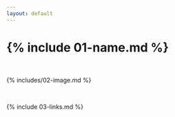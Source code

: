 ```yaml
---
layout: default
---
```


# {% include 01-name.md %}

<br>

{% includes/02-image.md %}

<br>

{% include 03-links.md %}

